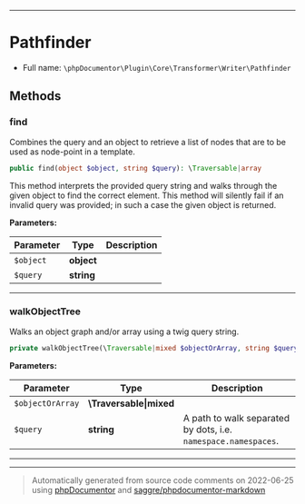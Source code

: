 ***

# Pathfinder





* Full name: `\phpDocumentor\Plugin\Core\Transformer\Writer\Pathfinder`




## Methods


### find

Combines the query and an object to retrieve a list of nodes that are to be used as node-point in a template.

```php
public find(object $object, string $query): \Traversable|array
```

This method interprets the provided query string and walks through the given object to find the correct
element. This method will silently fail if an invalid query was provided; in such a case the given object
is returned.






**Parameters:**

| Parameter | Type | Description |
|-----------|------|-------------|
| `$object` | **object** |  |
| `$query` | **string** |  |




***

### walkObjectTree

Walks an object graph and/or array using a twig query string.

```php
private walkObjectTree(\Traversable|mixed $objectOrArray, string $query): mixed
```








**Parameters:**

| Parameter | Type | Description |
|-----------|------|-------------|
| `$objectOrArray` | **\Traversable&#124;mixed** |  |
| `$query` | **string** | A path to walk separated by dots, i.e. `namespace.namespaces`. |




***


***
> Automatically generated from source code comments on 2022-06-25 using [phpDocumentor](http://www.phpdoc.org/) and [saggre/phpdocumentor-markdown](https://github.com/Saggre/phpDocumentor-markdown)
